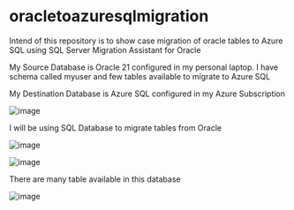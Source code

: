 # oracletoazuresqlmigration
Intend of this repository is to show case migration of oracle tables to Azure SQL using SQL Server Migration Assistant for Oracle


My Source Database is Oracle 21 configured in my personal laptop. I have schema called myuser and few tables available to migrate to Azure SQL

My Destination Database is Azure SQL configured in my Azure Subscription

![image](https://github.com/user-attachments/assets/2ac901b0-bd27-495c-8d0a-37d94977cdfb)

I will be using SQL Database to migrate tables from Oracle

![image](https://github.com/user-attachments/assets/8fa4c95d-dbac-459b-80fa-bfa41a5242b0)

![image](https://github.com/user-attachments/assets/63f5952b-9c09-4be5-813b-e8dbd6471ae0)

There are many table available in this database

![image](https://github.com/user-attachments/assets/98d2bc22-503c-4384-b52c-98cdd4682450)
